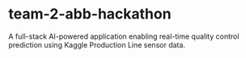 # team-2-abb-hackathon
 A full-stack AI-powered application enabling real-time quality control prediction using Kaggle Production Line sensor data.
